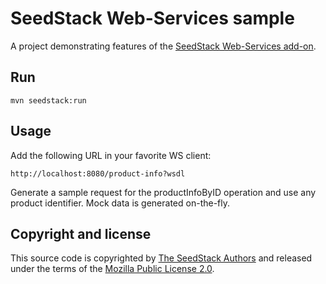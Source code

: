 # SeedStack Web-Services sample

A project demonstrating features of the [SeedStack Web-Services add-on](http://seedstack.org/addons/web-services).

## Run

    mvn seedstack:run
 
## Usage

Add the following URL in your favorite WS client:

    http://localhost:8080/product-info?wsdl

Generate a sample request for the productInfoByID operation and use any product identifier. Mock data is generated on-the-fly.

## Copyright and license

This source code is copyrighted by [The SeedStack Authors](https://github.com/seedstack/seedstack/blob/master/AUTHORS) and
released under the terms of the [Mozilla Public License 2.0](https://www.mozilla.org/MPL/2.0/). 
